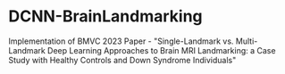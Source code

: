# DCNN-BrainLandmarking
Implementation of BMVC 2023 Paper - "Single-Landmark vs. Multi-Landmark Deep Learning Approaches to Brain MRI Landmarking: a Case Study with Healthy Controls and Down Syndrome Individuals"
